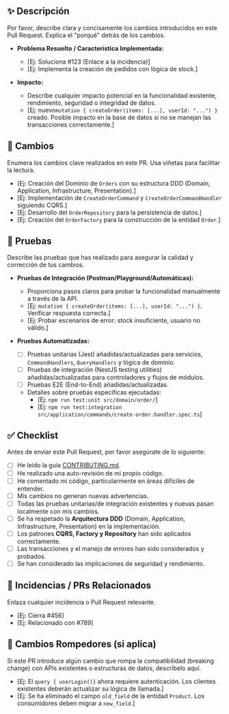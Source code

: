 ## ✨ Descripción

Por favor, describe clara y concisamente los cambios introducidos en este Pull Request. Explica el "porqué" detrás de los cambios.

* **Problema Resuelto / Característica Implementada:**
    * [Ej: Soluciona #123 (Enlace a la incidencia)]
    * [Ej: Implementa la creación de pedidos con lógica de stock.]

* **Impacto:**
    * Describe cualquier impacto potencial en la funcionalidad existente, rendimiento, seguridad o integridad de datos.
    * [Ej: nuevo`mutation { createOrder(items: [...], userId: "...") }` creado. Posible impacto en la base de datos si no se manejan las transacciones correctamente.]

## 🚀 Cambios

Enumera los cambios clave realizados en este PR. Usa viñetas para facilitar la lectura.

* [Ej: Creación del Dominio de `Orders` con su estructura DDD (Domain, Application, Infrastructure, Presentation).]
* [Ej: Implementación de `CreateOrderCommand` y `CreateOrderCommandHandler` siguiendo CQRS.]
* [Ej: Desarrollo del `OrderRepository` para la persistencia de datos.]
* [Ej: Creación del `OrderFactory` para la construcción de la entidad `Order`.]

## 🧪 Pruebas

Describe las pruebas que has realizado para asegurar la calidad y corrección de tus cambios.

* **Pruebas de Integración (Postman/Playground/Automáticas):**
    * Proporciona pasos claros para probar la funcionalidad manualmente a través de la API.
    * [Ej: `mutation { createOrder(items: [...], userId: "...") }`. Verificar respuesta correcta.]
    * [Ej: Probar escenarios de error: stock insuficiente, usuario no válido.]

* **Pruebas Automatizadas:**
    * [ ] Pruebas unitarias (Jest) añadidas/actualizadas para servicios, `CommandHandlers`, `QueryHandlers` y lógica de dominio.
    * [ ] Pruebas de integración (NestJS testing utilities) añadidas/actualizadas para controladores y flujos de módulos.
    * [ ] Pruebas E2E (End-to-End) añadidas/actualizadas.
    * Detalles sobre pruebas específicas ejecutadas:
        * [Ej: `npm run test:unit src/domain/order/`]
        * [Ej: `npm run test:integration src/application/commands/create-order.handler.spec.ts`]

## ✅ Checklist

Antes de enviar este Pull Request, por favor asegúrate de lo siguiente:

* [ ] He leído la guía [CONTRIBUTING.md](CONTRIBUTING.md).
* [ ] He realizado una auto-revisión de mi propio código.
* [ ] He comentado mi código, particularmente en áreas difíciles de entender.
* [ ] Mis cambios no generan nuevas advertencias.
* [ ] Todas las pruebas unitarias/de integración existentes y nuevas pasan localmente con mis cambios.
* [ ] Se ha respetado la **Arquitectura DDD** (Domain, Application, Infrastructure, Presentation) en la implementación.
* [ ] Los patrones **CQRS, Factory y Repository** han sido aplicados correctamente.
* [ ] Las transacciones y el manejo de errores han sido considerados y probados.
* [ ] Se han considerado las implicaciones de seguridad y rendimiento.

## 🤝 Incidencias / PRs Relacionados

Enlaza cualquier incidencia o Pull Request relevante.

* [Ej: Cierra #456]
* [Ej: Relacionado con #789]

## 🚨 Cambios Rompedores (si aplica)

Si este PR introduce algún cambio que rompa la compatibilidad (breaking change) con APIs existentes o estructuras de datos, descríbelo aquí.

* [Ej: El `query { userLogin()}` ahora requiere autenticación. Los clientes existentes deberán actualizar su lógica de llamada.]
* [Ej: Se ha eliminado el campo `old_field` de la entidad `Product`. Los consumidores deben migrar a `new_field`.]
